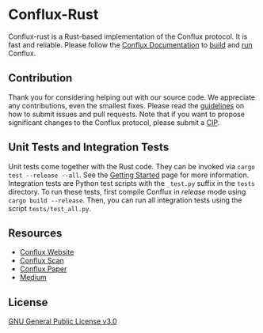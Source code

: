 # Conflux-Rust

Conflux-rust is a Rust-based implementation of the Conflux protocol. It is fast and
reliable. Please follow the [Conflux
Documentation](https://developer.confluxnetwork.org/) to
[build](https://developer.confluxnetwork.org/conflux-doc/docs/installation)
and
[run](https://developer.confluxnetwork.org/conflux-doc/docs/get_started)
Conflux.

## Contribution

Thank you for considering helping out with our source code. We appreciate any
contributions, even the smallest fixes. Please read the
[guidelines](https://github.com/Conflux-Chain/conflux-rust/blob/master/CONTRIBUTING.md)
on how to submit issues and pull requests. Note that if you want to propose
significant changes to the Conflux protocol, please submit a
[CIP](https://github.com/Conflux-Chain/CIPs).

## Unit Tests and Integration Tests

Unit tests come together with the Rust code. They can be invoked via `cargo test --release --all`. See the
[Getting Started](https://developer.confluxnetwork.org/conflux-doc/docs/get_started)
page for more information. Integration tests are Python test scripts with the
`_test.py` suffix in the `tests` directory. To run these tests, first compile Conflux
in _release_ mode using `cargo build --release`. Then, you can run all
integration tests using the script `tests/test_all.py`.

## Resources

- [Conflux Website](https://www.confluxnetwork.org/)
- [Conflux Scan](https://www.confluxscan.io/)
- [Conflux Paper](https://arxiv.org/abs/1805.03870)
- [Medium](https://medium.com/@ConfluxNetwork)

## License

[GNU General Public License v3.0](https://github.com/Conflux-Chain/conflux-rust/blob/master/LICENSE)
